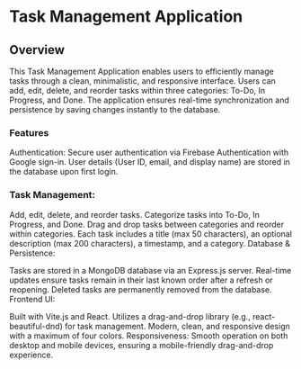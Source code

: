 # Task Management Application
## Overview
This Task Management Application enables users to efficiently manage tasks through a clean, minimalistic, and responsive interface. Users can add, edit, delete, and reorder tasks within three categories: To-Do, In Progress, and Done. The application ensures real-time synchronization and persistence by saving changes instantly to the database.

### Features
Authentication: Secure user authentication via Firebase Authentication with Google sign-in. User details (User ID, email, and display name) are stored in the database upon first login.

### Task Management:

Add, edit, delete, and reorder tasks.
Categorize tasks into To-Do, In Progress, and Done.
Drag and drop tasks between categories and reorder within categories.
Each task includes a title (max 50 characters), an optional description (max 200 characters), a timestamp, and a category.
Database & Persistence:

Tasks are stored in a MongoDB database via an Express.js server.
Real-time updates ensure tasks remain in their last known order after a refresh or reopening.
Deleted tasks are permanently removed from the database.
Frontend UI:

Built with Vite.js and React.
Utilizes a drag-and-drop library (e.g., react-beautiful-dnd) for task management.
Modern, clean, and responsive design with a maximum of four colors.
Responsiveness: Smooth operation on both desktop and mobile devices, ensuring a mobile-friendly drag-and-drop experience.